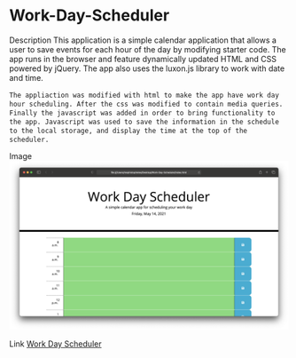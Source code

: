 # Work-Day-Scheduler

Description
    This application is a simple calendar application that allows a user to save events for each hour of the day by modifying starter code. The app runs in the browser and feature dynamically updated HTML and CSS powered by jQuery. The app also uses the luxon.js library to work with date and time.

    The appliaction was modified with html to make the app have work day hour scheduling. After the css was modified to contain media queries. Finally the javascript was added in order to bring functionality to the app. Javascript was used to save the information in the schedule to the local storage, and display the time at the top of the scheduler. 

Image
    <img src="images/screenshot.jpg">

Link
    [Work Day Scheduler]()